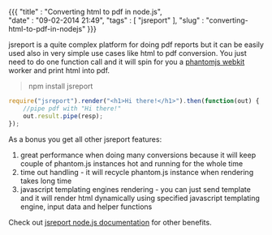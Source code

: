 ﻿{{{
    "title"  : "Converting html to pdf in node.js",  
    "date" :  "09-02-2014 21:49",
    "tags" : [ "jsreport" ],
    "slug" : "converting-html-to-pdf-in-nodejs"
}}}

jsreport is a quite complex platform for doing pdf reports but it can be easily used also in very simple use cases like html to pdf conversion. You just need to do one function call and it will spin for you a [phantomjs webkit](http://phantomjs.org/) worker and print html into pdf.

> npm install jsreport

```js
require("jsreport").render("<h1>Hi there!</h1>").then(function(out) {
    //pipe pdf with "Hi there!"
    out.result.pipe(resp);
});
```

As a bonus you get all other jsreport features:

1. great performance when doing many conversions because it will keep couple of phantom.js instances hot and running for the whole time 
2. time out handling - it will recycle phantom.js instance when rendering takes long time
3. javascript templating engines rendering - you can just send template and it will render html dynamically using specified javascript templating engine, input data and helper functions

Check out [jsreport node.js documentation](http://jsreport.net/learn/nodejs) for other benefits.
